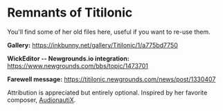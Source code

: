# Remnants of Titilonic
You'll find some of her old files here, useful if you want to re-use them.

**Gallery:**
https://inkbunny.net/gallery/Titilonic/1/a775bd7750

**WickEditor -- Newgrounds.io integration:**
https://www.newgrounds.com/bbs/topic/1473701

**Farewell message:**
https://titilonic.newgrounds.com/news/post/1330407


  Attribution is appreciated but entirely optional. Inspired by her favorite composer, [AudionautiX](https://audionautix.com).
